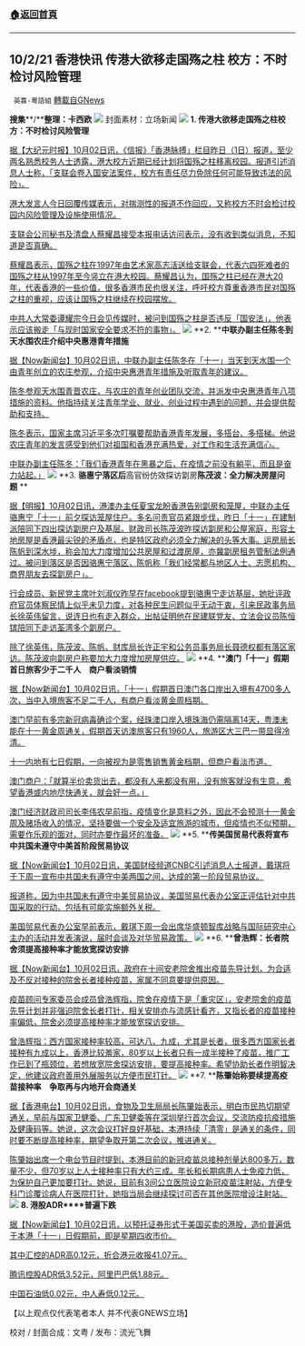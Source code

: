 ###  [:house:返回首頁](https://github.com/ourhimalayas/txt)
---


## 10/2/21 香港快讯 传港大欲移走国殇之柱 校方：不时检讨风险管理
` 英喜-粵語組` [轉載自GNews](https://gnews.org/zh-hans/1569223/)

**搜集****/****整理：卡西欧**
![](https://assets.gnews.org/wp-content/uploads/2021/10/1002fenmian.jpg)
封面素材：立场新闻
![](https://assets.gnews.org/wp-content/uploads/2021/10/Screen-Shot-2021-10-02-at-10.51.49-AM.png)
**1. ****传港大欲移走国殇之柱****校方：不时检讨风险管理**

[据【大纪元时报】10月02日讯，《信报》「香港脉搏」栏目昨日（1日）报道，至少两名熟悉校务人士透露，港大校方近期已经计划将国殇之柱移离校园。报道引述消息人士称，「支联会卷入国安法案件，校方有责任尽力免除任何可能导致违法的风险」。](https://hk.epochtimes.com/news/2021-10-02/2085668)

[港大发言人今日回覆传媒表示，对揣测性的报道不作回应，又称校方不时会检讨校园内风险管理及设施使用情况。](https://hk.epochtimes.com/news/2021-10-02/2085668)

[支联会公司秘书及清盘人蔡耀昌接受本报电话访问表示，没有收到类似消息，不知道是否真确。](https://hk.epochtimes.com/news/2021-10-02/2085668)

[蔡耀昌表示，国殇之柱在1997年由艺术家高志活送给支联会，代表六四死难者的国殇之柱从1997年至今竖立在港大校园。蔡耀昌认为，国殇之柱已经在港大20年，代表香港的一些价值，很多香港市民也很关注，呼吁校方尊重香港市民对国殇之柱的重视，应该让国殇之柱继续在校园摆放。](https://hk.epochtimes.com/news/2021-10-02/2085668)

[中共人大常委谭耀宗今日会见传媒时，被问到国殇之柱是否违反「国安法」，他表示应该搬走「与现时国家安全要求不符的事物」。](https://hk.epochtimes.com/news/2021-10-02/2085668)
![](https://assets.gnews.org/wp-content/uploads/2021/10/Screen-Shot-2021-10-02-at-10.52.00-AM.png)
**2. ****中联办副主任陈冬到天水围农庄介绍中央惠港青年措施**

[据【Now新闻台】10月02日讯，中联办副主任陈冬在「十一」当天到天水围一个由青年创立的农庄参观，介绍中央惠港青年措施及听取青年的建议。](https://news.now.com/home/local/player?newsId=451839)

[陈冬参观天水围青晋农庄，与农庄的青年创业团队交流，并派发中央惠港青年八项措施的资料。他指持续关注青年学业、就业、创业过程中遇到的问题，并会提供帮助和支持。](https://news.now.com/home/local/player?newsId=451839)

[陈冬表示，国家主席习近平多次叮嘱要帮助香港青年发展，多搭台、多搭梯。他说农庄青年的发言感受到他们对祖国和香港充满热爱，对工作和生活充满信心。](https://news.now.com/home/local/player?newsId=451839)

[中联办副主任陈冬：「我们香港青年在黑暴之后，在疫情之前没有躺平，而且是奋力站起。」](https://news.now.com/home/local/player?newsId=451839)
![](https://assets.gnews.org/wp-content/uploads/2021/10/Screen-Shot-2021-10-02-at-10.52.10-AM.png)
**3. ****骆惠宁落区后****高官纷仿效探访劏房****陈茂波：全力解决房屋问题**** **

[据【明报】10月02日讯，港澳办主任夏宝龙盼香港告别劏房和笼屋，中联办主任骆惠宁「十一」前夕探访笼屋住户。多名问责官员紧跟步伐，昨日「十一」在建制派陪同下四出探访劏房户及基层。财政司长陈茂波昨探访劏房和公屋家庭，形容土地房屋是香港最尖锐的矛盾点，也是特区政府必须全力解决的头等大事。运房局长陈帆到深水埗，称会加大力度增加公共房屋和过渡房屋，亦冀劏房租务管制法例通过。被问到落区是否因骆惠宁落区，陈帆称「我们经常都与地区人士、志愿机构、商界朋友去探劏房户」。](https://news.mingpao.com/pns/港聞/article/20211002/s00002/1633111708603/駱惠寧落區後-高官紛探訪劏房-陳茂波-全力解決房屋問題-蔡子強-建制正摸索標尺)

[行会成员、新民党主席叶刘淑仪昨早在facebook提到骆惠宁走访基层，她批评政府官员体察民情上似乎未见力度，对各种民生问题似乎无动于衷，引来民政事务局长徐英伟留言，说连日也有走入群众，出帖证明他在民建联党友、立法会议员陈恒镔陪同下走访荃湾多个劏房户。](https://news.mingpao.com/pns/港聞/article/20211002/s00002/1633111708603/駱惠寧落區後-高官紛探訪劏房-陳茂波-全力解決房屋問題-蔡子強-建制正摸索標尺)

[除了徐英伟，陈茂波、陈帆、财库局长许正宇和公务员事务局长聂德权都有落区家访。陈茂波向劏房户称要加大力度增加房屋供应。](https://news.mingpao.com/pns/港聞/article/20211002/s00002/1633111708603/駱惠寧落區後-高官紛探訪劏房-陳茂波-全力解決房屋問題-蔡子強-建制正摸索標尺)
![](https://assets.gnews.org/wp-content/uploads/2021/10/Screen-Shot-2021-10-02-at-10.52.20-AM.png)
**4. ****澳门「十一」假期首日旅客少于二千人　商户看淡销情**

[据【Now新闻台】10月02日讯，「十一」假期首日澳门各口岸出入境有4700多人次，当中入境旅客不足二千人，有商户看淡黄金周档期。](https://news.now.com/home/local/player?newsId=451833)

[澳门早前有多宗新冠病毒确诊个案，经珠澳口岸入境珠海仍需隔离14天，粤澳未能在十一黄金周通关，假期首天访澳旅客只有1960人，旅游区大三巴一带显得冷清。](https://news.now.com/home/local/player?newsId=451833)

[十一内地有七日假期，一向被视为是零售销售黄金档期，但商户看淡市道。](https://news.now.com/home/local/player?newsId=451833)

[澳门商户：「就算半价卖货出去，都没有人来都没有用，没有旅客就没有生意，希望香港或内地尽快通关，就会好一点。」](https://news.now.com/home/local/player?newsId=451833)

[澳门经济财政司司长李伟农早前指，疫情变化是意料之外，因此不会预测十一黄金周及赌场收入的情况，坚持要做一个安全及适宜旅游的城市，但疫情也不似预期，需要作乐观的面对，同时亦要作最坏的准备。](https://news.now.com/home/local/player?newsId=451833)
![](https://assets.gnews.org/wp-content/uploads/2021/10/Screen-Shot-2021-10-02-at-10.52.32-AM.png)
**5. ****传美国贸易代表将宣布中共国未遵守中美首阶段贸易协议**

[据【Now新闻台】10月02日讯，美国财经频道CNBC引述消息人士报道，戴琪将于下周一宣布中共国未有遵守中美两国之间，达成的第一阶段贸易协议。](https://news.now.com/home/finance/player?newsId=451787)

[报道称，因为中共国未有遵守中美贸易协议，美国贸易代表办公室正评估针对中共国采取的行动，包括有可能实施额外关税。](https://news.now.com/home/finance/player?newsId=451787)

[美国贸易代表办公室早前表示，戴琪下周一会出席华盛顿智库战略与国际研究中心主办的活动并发表演说，届时会谈及对华贸易政策。](https://news.now.com/home/finance/player?newsId=451787)
![](https://assets.gnews.org/wp-content/uploads/2021/10/Screen-Shot-2021-10-02-at-10.52.47-AM.png)
**6. ****曾浩辉：长者院舍须提高接种率才能放宽探访安排**

[据【Now新闻台】10月02日讯，政府在十间安老院舍推出疫苗先导计划，为合适及不反对接种的院舍长者接种疫苗，家属不同意要提供原因。](https://news.now.com/home/local/player?newsId=451812)

[疫苗顾问专家委员会成员曾浩辉指，院舍在疫情下是「重灾区」，安老院舍的疫苗先导计划并非强迫院舍长者打针，相关安排亦与流感针看齐，又指长者的疫苗接种率偏低，院舍必须提高接种率才能放宽探访安排。](https://news.now.com/home/local/player?newsId=451812)

[曾浩辉指：西方国家接种率较高，可达八、九成，尤其是长者，很多西方国家长者接种有九成以上，香港比较羞家，80岁以上长者只有一成半接种了疫苗，推广工作已到了瓶颈位，若想放宽院舍探访安排，要提高接种率。希望协助长者作明智决定，他建议政府善用外展服务以方便市民打针。](https://news.now.com/home/local/player?newsId=451812)
![](https://assets.gnews.org/wp-content/uploads/2021/10/Screen-Shot-2021-10-02-at-10.52.57-AM.png)
**7. ****陈肇始称要续提高疫苗接种率　争取再与内地开会商通关**

[据【香港电台】10月02日讯，食物及卫生局局长陈肇始表示，明白市民热切期望通关，早前与国家卫健委、广东卫健委等在深圳举行首次会议，交流防疫抗疫措施及健康码等。她说，这次会议打好良好基础，本港持续「清零」是通关的条件，同时要不断提高接种率，期望争取开第二次会议，推进通关。](https://news.rthk.hk/rthk/ch/component/k2/1613209-20211002.htm?spTabChangeable=0)

[陈肇始出席一个电台节目时提到，本港目前的新冠疫苗总接种剂量达800多万，数量不少，但70岁以上人士接种率只有大约三成。年长和长期病患人士免疫力低，为保护自己更加要打针。她说，目前有3间公立医院设立新冠疫苗注射站，方便专科门诊覆诊病人在医院打针，她指当局会继续探讨可否在其他医院增设注射站。](https://news.rthk.hk/rthk/ch/component/k2/1613209-20211002.htm?spTabChangeable=0)
![](https://assets.gnews.org/wp-content/uploads/2021/10/Screen-Shot-2021-10-02-at-10.53.07-AM.png)
**8. ****港股****ADR****普遍下跌**

[据【Now新闻台】10月02日讯，以预托证券形式于美国买卖的港股，造价普遍低于本港「十一」日假期前，即是星期四收市价。](https://news.now.com/home/finance/player?newsId=451781)

[其中汇控的ADR高0.12元，折合港元收报41.07元。](https://news.now.com/home/finance/player?newsId=451781)

[腾讯控股ADR低3.52元，阿里巴巴低1.88元。](https://news.now.com/home/finance/player?newsId=451781)

[中国石油低0.02元，中人寿低0.12元。](https://news.now.com/home/finance/player?newsId=451781)

【以上观点仅代表笔者本人 并不代表GNEWS立场】

校对 / 封面合成：文粤 / 发布：流光飞舞
